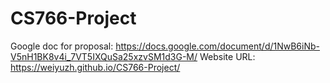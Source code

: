 # CS766-Project
Google doc for proposal: https://docs.google.com/document/d/1NwB6iNb-V5nH1BK8v4i_7VT5IXQuSa25xzvSM1d3G-M/
Website URL: https://weiyuzh.github.io/CS766-Project/
